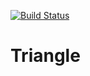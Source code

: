 [![Build Status](https://travis-ci.org/mhrdev/playground.svg?branch=master)](https://travis-ci.org/mhrdev/playground)

# Triangle
